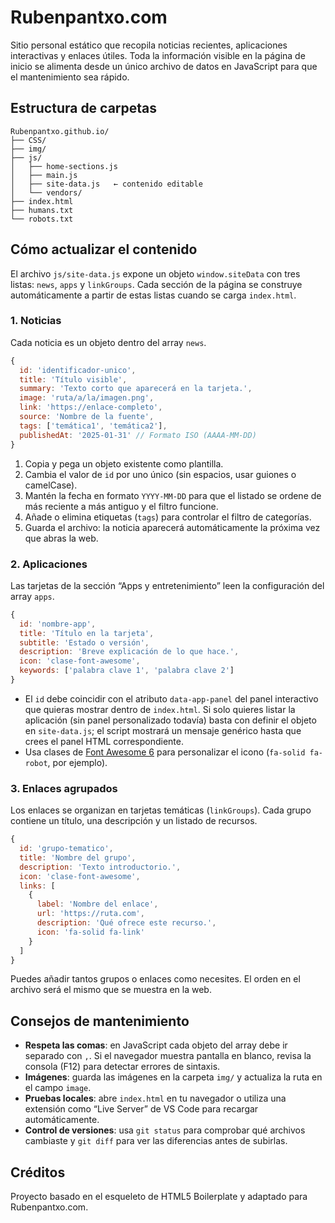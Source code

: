 # Rubenpantxo.com

Sitio personal estático que recopila noticias recientes, aplicaciones interactivas y enlaces útiles. Toda la información visible en la página de inicio se alimenta desde un único archivo de datos en JavaScript para que el mantenimiento sea rápido.

## Estructura de carpetas

```
Rubenpantxo.github.io/
├── CSS/
├── img/
├── js/
│   ├── home-sections.js
│   ├── main.js
│   ├── site-data.js   ← contenido editable
│   └── vendors/
├── index.html
├── humans.txt
└── robots.txt
```

## Cómo actualizar el contenido

El archivo `js/site-data.js` expone un objeto `window.siteData` con tres listas: `news`, `apps` y `linkGroups`. Cada sección de la página se construye automáticamente a partir de estas listas cuando se carga `index.html`.

### 1. Noticias

Cada noticia es un objeto dentro del array `news`.

```js
{
  id: 'identificador-unico',
  title: 'Título visible',
  summary: 'Texto corto que aparecerá en la tarjeta.',
  image: 'ruta/a/la/imagen.png',
  link: 'https://enlace-completo',
  source: 'Nombre de la fuente',
  tags: ['temática1', 'temática2'],
  publishedAt: '2025-01-31' // Formato ISO (AAAA-MM-DD)
}
```

1. Copia y pega un objeto existente como plantilla.
2. Cambia el valor de `id` por uno único (sin espacios, usar guiones o camelCase).
3. Mantén la fecha en formato `YYYY-MM-DD` para que el listado se ordene de más reciente a más antiguo y el filtro funcione.
4. Añade o elimina etiquetas (`tags`) para controlar el filtro de categorías.
5. Guarda el archivo: la noticia aparecerá automáticamente la próxima vez que abras la web.

### 2. Aplicaciones

Las tarjetas de la sección “Apps y entretenimiento” leen la configuración del array `apps`.

```js
{
  id: 'nombre-app',
  title: 'Título en la tarjeta',
  subtitle: 'Estado o versión',
  description: 'Breve explicación de lo que hace.',
  icon: 'clase-font-awesome',
  keywords: ['palabra clave 1', 'palabra clave 2']
}
```

* El `id` debe coincidir con el atributo `data-app-panel` del panel interactivo que quieras mostrar dentro de `index.html`. Si solo quieres listar la aplicación (sin panel personalizado todavía) basta con definir el objeto en `site-data.js`; el script mostrará un mensaje genérico hasta que crees el panel HTML correspondiente.
* Usa clases de [Font Awesome 6](https://fontawesome.com/search?m=free) para personalizar el icono (`fa-solid fa-robot`, por ejemplo).

### 3. Enlaces agrupados

Los enlaces se organizan en tarjetas temáticas (`linkGroups`). Cada grupo contiene un título, una descripción y un listado de recursos.

```js
{
  id: 'grupo-tematico',
  title: 'Nombre del grupo',
  description: 'Texto introductorio.',
  icon: 'clase-font-awesome',
  links: [
    {
      label: 'Nombre del enlace',
      url: 'https://ruta.com',
      description: 'Qué ofrece este recurso.',
      icon: 'fa-solid fa-link'
    }
  ]
}
```

Puedes añadir tantos grupos o enlaces como necesites. El orden en el archivo será el mismo que se muestra en la web.

## Consejos de mantenimiento

* **Respeta las comas**: en JavaScript cada objeto del array debe ir separado con `,`. Si el navegador muestra pantalla en blanco, revisa la consola (F12) para detectar errores de sintaxis.
* **Imágenes**: guarda las imágenes en la carpeta `img/` y actualiza la ruta en el campo `image`.
* **Pruebas locales**: abre `index.html` en tu navegador o utiliza una extensión como “Live Server” de VS Code para recargar automáticamente.
* **Control de versiones**: usa `git status` para comprobar qué archivos cambiaste y `git diff` para ver las diferencias antes de subirlas.

## Créditos

Proyecto basado en el esqueleto de HTML5 Boilerplate y adaptado para Rubenpantxo.com.
